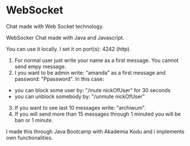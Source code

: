 # WebSocket
Chat made with Web Socket technology.

WebSocker Chat made with Java and Javascript.

You can use it locally. I set it on port(s): 4242 (http).

1. For normal user just write your name as a first message. You cannot send empy message.
2. I you want to be admin write: "amanda" as a first message and password: "Ppassword". In this case:
- you can block some user by: "/mute nickOfUser" for 30 seconds 
- you can unblock somebody by: "/unmute nickOfUser" 
3. If you want to see last 10 messages write: "archiwum".
4. If you will send more than 15 messages through 1 minuted you will be ban or 1 minute.

I made this through Java Bootcamp with Akademia Kodu and i implements own functionalities.

